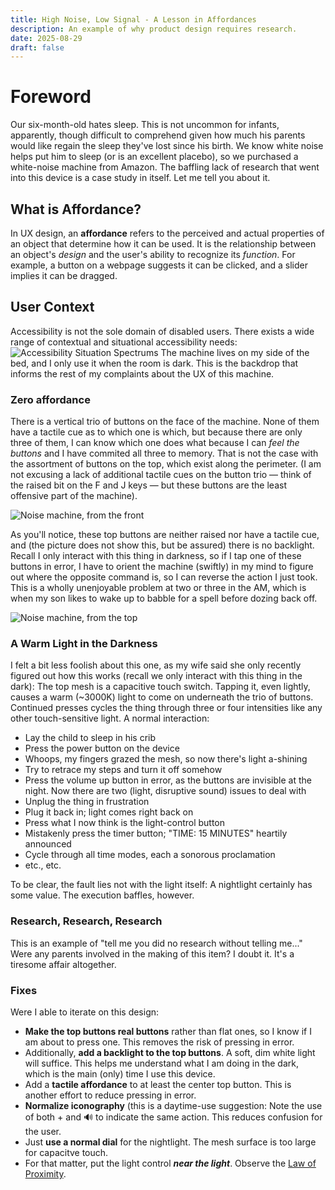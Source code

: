```yaml
---
title: High Noise, Low Signal - A Lesson in Affordances
description: An example of why product design requires research.
date: 2025-08-29
draft: false
---
```

# Foreword
Our six-month-old hates sleep. This is not uncommon for infants, apparently, though difficult to comprehend given how much his parents would like regain the sleep they've lost since his birth. We know white noise helps put him to sleep (or is an excellent placebo), so we purchased a white-noise machine from Amazon. The baffling lack of research that went into this device is a case study in itself. Let me tell you about it.

## What is Affordance?
In UX design, an **affordance** refers to the perceived and actual properties of an object that determine how it can be used. It is the relationship between an object's *design* and the user's ability to recognize its *function*. For example, a button on a webpage suggests it can be clicked, and a slider implies it can be dragged.

## User Context
Accessibility is not the sole domain of disabled users. There exists a wide range of contextual and situational accessibility needs:
![Accessibility Situation Spectrums](2025-08-29-accessibility.png)
The machine lives on my side of the bed, and I only use it when the room is dark. This is the backdrop that informs the rest of my complaints about the UX of this machine.

### Zero affordance
There is a vertical trio of buttons on the face of the machine. None of them have a tactile cue as to which one is which, but because there are only three of them, I can know which one does what because I can *feel the buttons* and I have commited all three to memory. That is not the case with the assortment of buttons on the top, which exist along the perimeter. (I am not excusing a lack of additional tactile cues on the button trio — think of the raised bit on the F and J keys — but these buttons are the least offensive part of the machine).

![Noise machine, from the front](/img/2025-08-29-noise-front.jpg)

As you'll notice, these top buttons are neither raised nor have a tactile cue, and (the picture does not show this, but be assured) there is no backlight. Recall I only interact with this thing in darkness, so if I tap one of these buttons in error, I have to orient the machine (swiftly) in my mind to figure out where the opposite command is, so I can reverse the action I just took. This is a wholly unenjoyable problem at two or three in the AM, which is when my son likes to wake up to babble for a spell before dozing back off.

![Noise machine, from the top](/img/2025-08-29-noise-face.jpg)

### A Warm Light in the Darkness
I felt a bit less foolish about this one, as my wife said she only recently figured out how this works (recall we only interact with this thing in the dark): The top mesh is a capacitive touch switch. Tapping it, even lightly, causes a warm (~3000K) light to come on underneath the trio of buttons. Continued presses cycles the thing through three or four intensities like any other touch-sensitive light. A normal interaction:

- Lay the child to sleep in his crib
- Press the power button on the device
- Whoops, my fingers grazed the mesh, so now there's light a-shining
- Try to retrace my steps and turn it off somehow
- Press the volume up button in error, as the buttons are invisible at the night. Now there are two (light, disruptive sound) issues to deal with
- Unplug the thing in frustration
- Plug it back in; light comes right back on
- Press what I now think is the light-control button
- Mistakenly press the timer button; "TIME: 15 MINUTES" heartily announced
- Cycle through all time modes, each a sonorous proclamation
- etc., etc.

To be clear, the fault lies not with the light itself: A nightlight certainly has some value. The execution baffles, however.

### Research, Research, Research
This is an example of "tell me you did no research without telling me..." Were any parents involved in the making of this item? I doubt it. It's a tiresome affair altogether.

### Fixes
Were I able to iterate on this design:

- **Make the top buttons real buttons** rather than flat ones, so I know if I am about to press one. This removes the risk of pressing in error.
- Additionally, **add a backlight to the top buttons**. A soft, dim white light will suffice. This helps me understand what I am doing in the dark, which is the main (only) time I use this device.
- Add a **tactile affordance** to at least the center top button. This is another effort to reduce pressing in error.
- **Normalize iconography** (this is a daytime-use suggestion: Note the use of both + and 🔊 to indicate the same action. This reduces confusion for the user.
- Just **use a normal dial** for the nightlight. The mesh surface is too large for capacitve touch.
- For that matter, put the light control ***near the light***. Observe the [Law of Proximity](https://lawsofux.com/law-of-proximity/).

